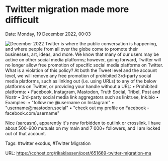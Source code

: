 # Twitter migration made more difficult

Date: Monday, 19 December 2022, 00:03

![December 2022  Twitter is where the public conversation is happening, and where people from all over the globe come to promote their businesses, art, ideas, and more. We know that many of our users may be active on other social media platforms; however, going forward, Twitter will no longer allow free promotion of specific social media platforms on Twitter.  What is a violation of this policy?  At both the Tweet level and the account level, we will remove any free promotion of prohibited 3rd-party social media platforms, such as linking out (i.e. using URLs) to any of the below platforms on Twitter, or providing your handle without a URL:  • Prohibited platforms: • Facebook, Instagram, Mastodon, Truth Social, Tribel, Post and Nostr • 3rd-party social media link aggregators such as linktr.ee, Ink.bio • Examples: • "follow me @username on Instagram" • "username@mastodon.social" • "check out my profile on Facebook - facebook.com/username" ](https://github.com/rikaklassen/Cohost/blob/146d31b38d2791cf0886c1fe7f58e85eabb51046/pictures/2322194110886cb8.jpeg)

Nice (sarcasm), apparently it's now forbidden to outlink or crosslink. I have about 500-600 mutuals on my main and 7 000+ followers, and I am locked out of that account.

Tags: #twitter exodus, #Twitter Migration

URL: https://cohost.org/rikaklassen/post/651669-twitter-migration-ma
<!--
If you apperciate the blog post, please consider contributing to the puppy fund: https://www.paypal.me/bglamours.
-->
